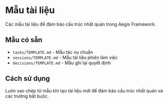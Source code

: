 # Mẫu tài liệu

Các mẫu tài liệu để đảm bảo cấu trúc nhất quán trong Aegis Framework.

## Mẫu có sẵn
- `tasks/TEMPLATE.md` - Mẫu tác vụ chuẩn
- `sessions/TEMPLATE.md` - Mẫu tài liệu phiên làm việc
- `decisions/TEMPLATE.md` - Mẫu ghi lại quyết định

## Cách sử dụng
Luôn sao chép từ mẫu khi tạo tài liệu mới để đảm bảo cấu trúc nhất quán và các trường bắt buộc. 